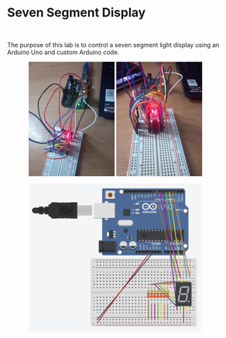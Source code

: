 <h1>Seven Segment Display</h1>
<br>
<p>
  The purpose of this lab is to control a seven segment light display using an Arduino Uno and custom Arduino code.
</p>
<p float = "left", align = "center">
  <img src="https://github.com/WJOchman/Seven_Segment_Display/blob/main/Circuit_1.jpg" width="200" />
  <img src="https://github.com/WJOchman/Seven_Segment_Display/blob/main/Circuit_2.jpg" width="200" />
</p>

<p align = "center">
  <img src="https://github.com/WJOchman/Seven_Segment_Display/blob/main/Simulation_Circuit.png" width="400" />
</p>
  
